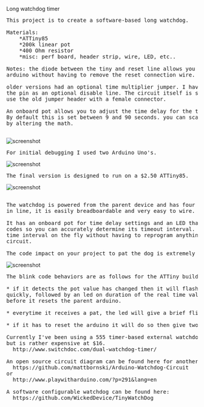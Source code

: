 
Long watchdog timer

<pre>
This project is to create a software-based long watchdog.

Materials:
	*ATTiny85
	*200k linear pot
	*400 Ohm resistor
	*misc: perf board, header strip, wire, LED, etc..
	
Notes: the diode between the tiny and reset line allows you to upload sketches to the
arduino without having to remove the reset connection wire. 

older versions had an optional time multiplier jumper. I have removed this so I could use
the pin as an optional disable line. The circuit itself is still fine, no rewiring, just 
use the old jumper header with a female connector.

An onboard pot allows you to adjust the time delay for the timeout. 
By default this is set between 9 and 90 seconds. you can scale this differently 
by altering the math.

</pre>

![screenshot](https://raw.githubusercontent.com/dzzie/home_automation/master/LongWatchdog/final_board.jpg)

<pre>
For initial debugging I used two Arduino Uno's. 
</pre>

![screenshot](https://raw.githubusercontent.com/dzzie/home_automation/master/LongWatchdog/uno_watchdog_bb.png)

<pre>
The final version is designed to run on a $2.50 ATTiny85.
</pre>

![screenshot](https://raw.githubusercontent.com/dzzie/home_automation/master/LongWatchdog/tiny_watchdog_bb.png)

<pre>

The watchdog is powered from the parent device and has four exposed header pins
in line, it is easily breadboardable and very easy to wire. 

It has an onboard pot for time delay settings and an LED that gives you blink 
codes so you can accurately determine its timeout interval. You can adjust the 
time interval on the fly without having to reprogram anything or tear down the 
circuit.

The code impact on your project to pat the dog is extremely small to use the device.
</pre>

![screenshot](https://raw.githubusercontent.com/dzzie/home_automation/master/LongWatchdog/tiny_circuit.png)

<pre>
The blink code behaviors are as follows for the ATTiny build:

* if it detects the pot value has changed then it will flash the led 4 times 
quickly, followed by an led on duration of the real time value it will use 
before it resets the parent arduino.
      
* everytime it receives a pat, the led will give a brief flicker

* if it has to reset the arduino it will do so then give two slow flashs to led

Currently I've been using a 555 timer-based external watchdog, that works well
but is rather expensive at $16. 
  http://www.switchdoc.com/dual-watchdog-timer/

An open source circuit diagram can be found here for another 555 timer-based watchdog:
  https://github.com/mattbornski/Arduino-Watchdog-Circuit
or
  http://www.playwitharduino.com/?p=291&lang=en

A software configurable watchdog can be found here:
  https://github.com/WickedDevice/TinyWatchDog
</pre>

